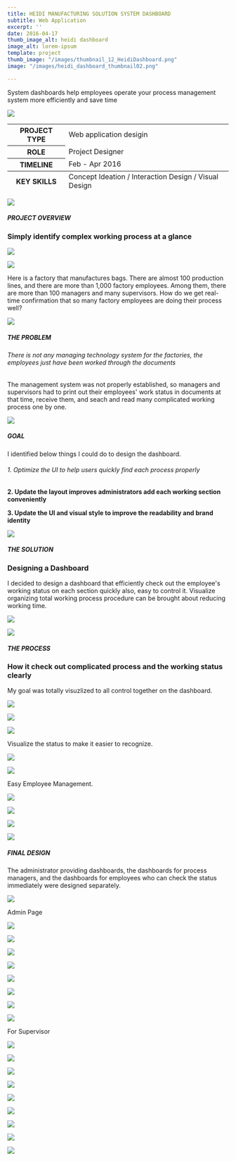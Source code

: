 ```yaml
---
title: HEIDI MANUFACTURING SOLUTION SYSTEM DASHBOARD
subtitle: Web Application
excerpt: ''
date: 2016-04-17
thumb_image_alt: heidi dashboard
image_alt: lorem-ipsum
template: project
thumb_image: "/images/thumbnail_12_HeidiDashboard.png"
image: "/images/heidi_dashboard_thumbnail02.png"

---
```

System dashboards help employees operate your process management system more efficiently and save time

![](/images/empty_150.png)

<table>  
<thead>  
</thead>  
<tbody>  
<tr>  
<th>PROJECT TYPE</th>  
<td>Web application desigin</td>  
</tr>  
<tr>  
<th>ROLE</th>  
<td>Project Designer</td>  
</tr>  
<tr>  
<th>TIMELINE</th>  
<td>Feb - Apr 2016</td>  
</tr>  
</tbody>  
<tfoot>  
<tr>  
<th>KEY SKILLS</th>  
<td>Concept Ideation / Interaction Design / Visual Design</td>  
</tr>  
</tfoot>  
</table>

![](/images/empty_150.png)

##### PROJECT OVERVIEW

### Simply identify complex working process at a glance

![](/images/overview-1.png)

![](/images/overview02.png)

Here is a factory that manufactures bags. There are almost 100 production lines, and there are more than 1,000 factory employees. Among them, there are more than 100 managers and many supervisors. How do we get real-time confirmation that so many factory employees are doing their process well?

![](/images/empty_150.png)

##### THE PROBLEM

###### There is not any managing technology system for the factories, the employees just have been worked through the documents

The management system was not properly established, so managers and supervisors had to print out their employees' work status in documents at that time, receive them, and seach and read many complicated working process one by one.

![](/images/empty_150.png)

##### GOAL

I identified below things I could do to design the dashboard.

###### 1. Optimize the UI to help users quickly find each process properly

**2. Update the layout improves administrators add each working section conveniently**

**3. Update the UI and visual style to improve the readability and brand identity**

**![](/images/empty_150.png)**

##### THE SOLUTION

### Designing a Dashboard

I decided to design a dashboard that efficiently check out the employee's working status on each section quickly also, easy to control it. Visualize organizing total working process procedure can be brought about reducing working time.

![](/images/heidi_dashboard_solution.png)

![](/images/empty_150.png)

##### THE PROCESS

### How it check out complicated process and the working status clearly

My goal was totally visuzlized to all control together on the dashboard.

![](/images/empty_100.png)

![](/images/heidi_dashboard_process01.png)

![](/images/heidi_dashboard_process02.png)

Visualize the status to make it easier to recognize.

![](/images/empty_100.png)

![](/images/heidi_dashboard_process03.png)

Easy Employee Management.

![](/images/empty_100.png)

![](/images/heidi_dashboard_process04.png)

![](/images/heidi_dashboard_final_web08.gif)

![](/images/empty_150.png)

##### FINAL DESIGN

The administrator providing dashboards, the dashboards for process managers, and the dashboards for employees who can check the status immediately were designed separately.

![](/images/empty_100.png)

Admin Page

![](/images/heidi_dashboard_final_web01.gif)

![](/images/empty_100.png)

![](/images/heidi_dashboard_final_web02.gif)

![](/images/empty_100.png)

![](/images/heidi_dashboard_final_web03.gif)

![](/images/empty_100.png)

![](/images/heidi_dashboard_final_web04.gif)

![](/images/empty_100.png)

For Supervisor

![](/images/heidi_dashboard_final_web05.gif)

![](/images/empty_100.png)

![](/images/heidi_dashboard_final_web06_1.gif)

![](/images/empty_100.png)

![](/images/heidi_dashboard_final_web07.gif)

![](/images/empty_100.png)

![](/images/heidi_dashboard_final_web08_1.gif)

![](/images/empty_100.png)

![](/images/heidi_dashboard_final_web09.gif)